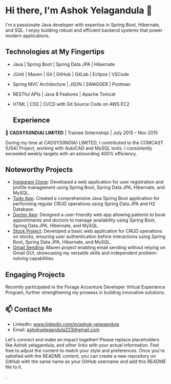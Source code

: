 


# Hi there, I'm Ashok Yelagandula 👋

I'm a passionate Java developer with expertise in Spring Boot, Hibernate, and SQL. I enjoy building robust and efficient backend systems that power modern applications.

## Technologies at My Fingertips

- Java | Spring Boot | Spring Data JPA | Hibernate
- JUnit | Maven | Git | GitHub | GitLab | Eclipse | VSCode
- Spring MVC Architecture | JSON | SWAGGER | Postman
- RESTful APIs | Java 8 Features | Apache Tomcat
- HTML | CSS | CI/CD with Git Source Code on AWS EC2

  ## Experience

💼 **CADSYS(INDIA) LIMITED** | Trainee (Internship) | July 2015 – Nov 2015

During my time at CADSYS(INDIA) LIMITED, I contributed to the COMCAST (USA) Project, working with AutoCAD and MySQL tools. I consistently exceeded weekly targets with an astounding 400% efficiency.

## Noteworthy Projects

- [Instagram Clone](#): Developed a web application for user registration and profile management using Spring Boot, Spring Data JPA, Hibernate, and MySQL.
- [Todo App](#): Created a comprehensive Java Spring Boot application for performing regular CRUD operations using Spring Data JPA and H2 Database.
- [Doctor App](#): Designed a user-friendly web app allowing patients to book appointments and doctors to manage availability using Spring Boot, Spring Data JPA, Hibernate, and MySQL.
- [Stock Project](#): Developed a basic web application for CRUD operations on stocks, ensuring user authentication before interactions using Spring Boot, Spring Data JPA, Hibernate, and MySQL.
- [Gmail Sending](#): Maven project enabling email sending without relying on Gmail GUI, showcasing my versatile skills and independent problem-solving capabilities.



## Engaging Projects

Recently participated in the Forage Accenture Developer Virtual Experience Program, further strengthening my prowess in building innovative solutions.


## 📫 Contact Me

- LinkedIn: www.linkedin.com/in/ashok-yelagandula
- Email: ashokyelagandula223@gmail.com
  

Let's connect and make an impact together!
Please replace placeholders like Ashok yelagandula, and other links with your actual information. Feel free to adjust the content to match your style and preferences. Once you're satisfied with the README content, you can create a new repository on GitHub with the same name as your GitHub username and add this README file to it.











<!--
Feel free to reach out if you'd like to collaborate on projects, discuss technology, or just have a chat!
-->



.

